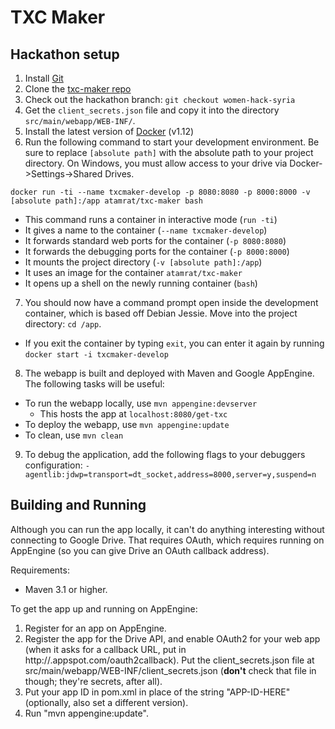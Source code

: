# TXC Maker

## Hackathon setup
1. Install [Git](https://git-scm.com/book/en/v2/Getting-Started-Installing-Git)
2. Clone the [txc-maker repo](https://github.com/translation-cards/txc-maker.git)
3. Check out the hackathon branch: `git checkout women-hack-syria`
4. Get the `client_secrets.json` file and copy it into the directory `src/main/webapp/WEB-INF/`.
5. Install the latest version of [Docker](https://docs.docker.com/engine/installation/) (v1.12)
6. Run the following command to start your development environment. Be sure to replace `[absolute path]` with the absolute path to your project directory. On Windows, you must allow access to your drive via Docker->Settings->Shared Drives.

  `docker run -ti --name txcmaker-develop -p 8080:8080 -p 8000:8000 -v [absolute path]:/app atamrat/txc-maker bash`

 * This command runs a container in interactive mode (`run -ti`)
 * It gives a name to the container (`--name txcmaker-develop`)
 * It forwards standard web ports for the container (`-p 8080:8080`)
 * It forwards the debugging ports for the container (`-p 8000:8000`)
 * It mounts the project directory (`-v [absolute path]:/app`)
 * It uses an image for the container `atamrat/txc-maker`
 * It opens up a shell on the newly running container (`bash`)
7. You should now have a command prompt open inside the development container, which is based off Debian Jessie. Move into the project directory: `cd /app`.
 * If you exit the container by typing `exit`, you can enter it again by running `docker start -i txcmaker-develop`
8. The webapp is built and deployed with Maven and Google AppEngine. The following tasks will be useful:
 * To run the webapp locally, use `mvn appengine:devserver`
   * This hosts the app at `localhost:8080/get-txc`
 * To deploy the webapp, use `mvn appengine:update`
 * To clean, use `mvn clean`
9. To debug the application, add the following flags to your debuggers configuration:
    `-agentlib:jdwp=transport=dt_socket,address=8000,server=y,suspend=n`


## Building and Running

Although you can run the app locally, it can't do anything interesting without connecting to Google Drive. That requires OAuth, which requires running on AppEngine (so you can give Drive an OAuth callback address).

Requirements:
*  Maven 3.1 or higher.

To get the app up and running on AppEngine:
1.  Register for an app on AppEngine.
2.  Register the app for the Drive API, and enable OAuth2 for your web app (when it asks for a callback URL, put in http://<APP-ID>.appspot.com/oauth2callback). Put the client_secrets.json file at src/main/webapp/WEB-INF/client_secrets.json (**don't** check that file in though; they're secrets, after all).
3.  Put your app ID in pom.xml in place of the string "APP-ID-HERE" (optionally, also set a different version).
4.  Run "mvn appengine:update".

